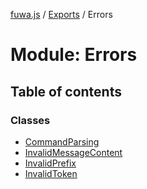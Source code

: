 [fuwa.js](../README.md) / [Exports](../modules.md) / Errors

# Module: Errors

## Table of contents

### Classes

- [CommandParsing](../classes/Errors.CommandParsing.md)
- [InvalidMessageContent](../classes/Errors.InvalidMessageContent.md)
- [InvalidPrefix](../classes/Errors.InvalidPrefix.md)
- [InvalidToken](../classes/Errors.InvalidToken.md)
